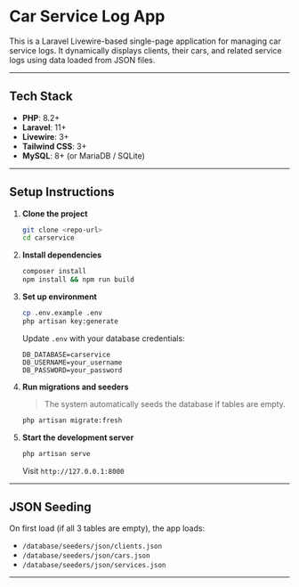 # Car Service Log App

This is a Laravel Livewire-based single-page application for managing car service logs. It dynamically displays clients, their cars, and related service logs using data loaded from JSON files.

---

## Tech Stack

* **PHP**: 8.2+
* **Laravel**: 11+
* **Livewire**: 3+
* **Tailwind CSS**: 3+
* **MySQL**: 8+ (or MariaDB / SQLite)

---

## Setup Instructions

1. **Clone the project**

   ```bash
   git clone <repo-url>
   cd carservice
   ```

2. **Install dependencies**

   ```bash
   composer install
   npm install && npm run build
   ```

3. **Set up environment**

   ```bash
   cp .env.example .env
   php artisan key:generate
   ```

   Update `.env` with your database credentials:

   ```env
   DB_DATABASE=carservice
   DB_USERNAME=your_username
   DB_PASSWORD=your_password
   ```

4. **Run migrations and seeders**

   > The system automatically seeds the database if tables are empty.

   ```bash
   php artisan migrate:fresh
   ```

5. **Start the development server**

   ```bash
   php artisan serve
   ```

   Visit `http://127.0.0.1:8000`

---

## JSON Seeding

On first load (if all 3 tables are empty), the app loads:

* `/database/seeders/json/clients.json`
* `/database/seeders/json/cars.json`
* `/database/seeders/json/services.json`

---
